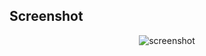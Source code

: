 ## Screenshot

<div align="center">
<img src="../spotify-clone-rn/screenshot.jpg" alt="screenshot">
</div>
